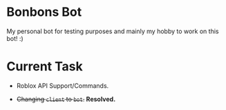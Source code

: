 # Bonbons Bot

My personal bot for testing purposes and mainly my hobby to work on this bot! :)

# Current Task

- Roblox API Support/Commands.

- ~~Changing `client` to `bot`.~~ **Resolved.** 
